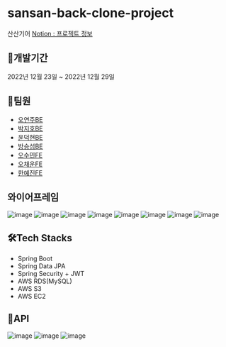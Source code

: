 # sansan-back-clone-project

산산기어
[Notion : 프로젝트 정보](https://www.notion.so/4-57bc53e5be30427d8d18ec5baff6acf2)

## 📆개발기간

2022년 12월 23일 ~ 2022년 12월 29일

## 🎄팀원

- [오연주BE](https://github.com/OhYeonJu)
- [박지호BE](https://github.com/jihopark01)
- [윤덕현BE](https://github.com/yundukhyun)
- [방승섭BE](https://github.com/bangseungsup)
- [오수민FE](https://github.com/soomin-world)
- [오채운FE](https://github.com/chaewoon-Front)
- [한예진FE](https://github.com/lidieee)

## 와이어프레임
![image](https://user-images.githubusercontent.com/55370369/209972737-b32457bd-6c3e-4a74-9ae8-b3583d615360.png)
![image](https://user-images.githubusercontent.com/55370369/209972805-c5641536-c2cb-4c66-8145-3b264433fba1.png)
![image](https://user-images.githubusercontent.com/55370369/209972829-5d95919d-b491-4c7f-bfe4-a6447826cbb1.png)
![image](https://user-images.githubusercontent.com/55370369/209972851-653ddc86-149e-4224-93fe-0c6c05c2c235.png)
![image](https://user-images.githubusercontent.com/55370369/209972872-64f984e4-d985-4593-9655-028ff7d8ea19.png)
![image](https://user-images.githubusercontent.com/55370369/209972896-e77468fe-8562-40f3-a708-53b7b7d6c3ea.png)
![image](https://user-images.githubusercontent.com/55370369/209972908-d600ed77-f4fa-4d6d-8226-d4103a41e745.png)
![image](https://user-images.githubusercontent.com/55370369/209972930-32ac14c4-4088-4728-b9d0-6d66a16b929d.png)

## 🛠️Tech Stacks
- Spring Boot
- Spring Data JPA
- Spring Security + JWT
- AWS RDS(MySQL)
- AWS S3
- AWS EC2

## 👀API
![image](https://user-images.githubusercontent.com/55370369/209972591-eee2b22f-c931-423e-a3b5-b708e3e2d0e6.png)
![image](https://user-images.githubusercontent.com/55370369/209972485-a55ebdf6-f9d7-4c1a-8d11-3231a039c6bd.png)
![image](https://user-images.githubusercontent.com/55370369/209972523-b7d811ff-03b5-460c-8923-2f1c66b8265d.png)

